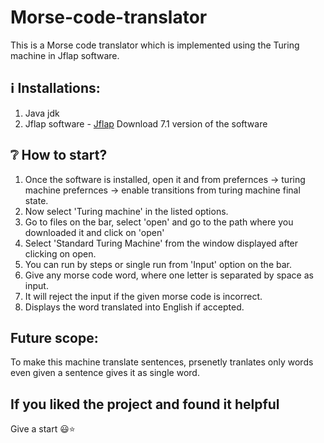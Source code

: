 # Morse-code-translator
This is a Morse code translator which is implemented using the Turing machine in Jflap software.

## ℹ️ Installations:
1. Java jdk
2. Jflap software - [Jflap](http://www.jflap.org/) 
Download 7.1 version of the software

## ❔ How to start?
1. Once the software is installed, open it and from prefernces -> turing machine prefernces -> enable transitions from turing machine final state.
2. Now select 'Turing machine' in the listed options.
3. Go to files on the bar, select 'open' and go to the path where you downloaded it and click on 'open'
4. Select 'Standard Turing Machine' from the window displayed after clicking on open.
5. You can run by steps or single run from 'Input' option on the bar.
6. Give any morse code word, where one letter is separated by space as input.
7. It will reject the input if the given morse code is incorrect.
8. Displays the word translated into English if accepted.

## Future scope:
To make this machine translate sentences, prsenetly tranlates only words even given a sentence gives it as single word.

## If you liked the project and found it helpful
Give a start :smiley::star:

